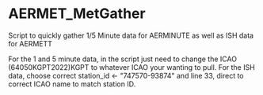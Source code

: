 # AERMET_MetGather
Script to quickly gather 1/5 Minute data for AERMINUTE as well as ISH data for AERMETT

For the 1 and 5 minute data, in the script just need to change the ICAO (64050KGPT2022)KGPT to whatever ICAO your wanting to pull.
For the ISH data, choose correct station_id <- "747570-93874" and line 33, direct to correct ICAO name to match station ID.

